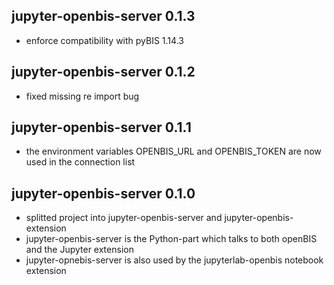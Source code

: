 ## jupyter-openbis-server 0.1.3

- enforce compatibility with pyBIS 1.14.3

## jupyter-openbis-server 0.1.2

- fixed missing re import bug

## jupyter-openbis-server 0.1.1

- the environment variables OPENBIS_URL and OPENBIS_TOKEN are now used in the connection list

## jupyter-openbis-server 0.1.0

- splitted project into jupyter-openbis-server and jupyter-openbis-extension
- jupyter-openbis-server is the Python-part which talks to both openBIS and the Jupyter extension
- jupyter-opnebis-server is also used by the jupyterlab-openbis notebook extension
